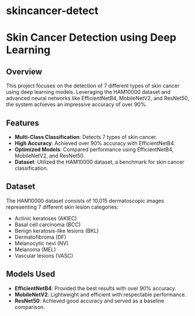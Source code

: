 # skincancer-detect
# Skin Cancer Detection using Deep Learning

## Overview

This project focuses on the detection of 7 different types of skin cancer using deep learning models. Leveraging the HAM10000 dataset and advanced neural networks like EfficientNetB4, MobileNetV2, and ResNet50, the system achieves an impressive accuracy of over 90%.

## Features

- **Multi-Class Classification**: Detects 7 types of skin cancer.
- **High Accuracy**: Achieved over 90% accuracy with EfficientNetB4.
- **Optimized Models**: Compared performance using EfficientNetB4, MobileNetV2, and ResNet50.
- **Dataset**: Utilized the HAM10000 dataset, a benchmark for skin cancer classification.

## Dataset

The HAM10000 dataset consists of 10,015 dermatoscopic images representing 7 different skin lesion categories:

- Actinic keratoses (AKIEC)
- Basal cell carcinoma (BCC)
- Benign keratosis-like lesions (BKL)
- Dermatofibroma (DF)
- Melanocytic nevi (NV)
- Melanoma (MEL)
- Vascular lesions (VASC)

## Models Used

- **EfficientNetB4**: Provided the best results with over 90% accuracy.
- **MobileNetV2**: Lightweight and efficient with respectable performance.
- **ResNet50**: Achieved good accuracy and served as a baseline comparison.

